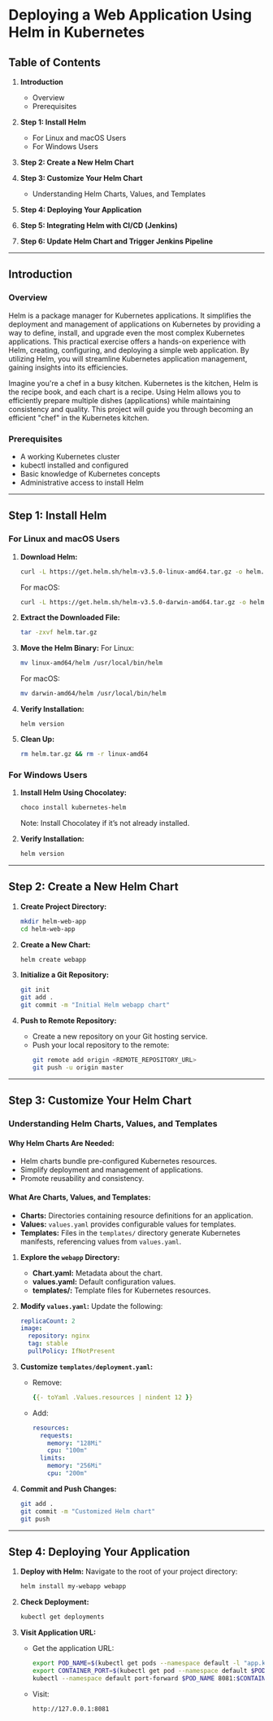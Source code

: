 # Deploying a Web Application Using Helm in Kubernetes

## Table of Contents

1. **Introduction**
   - Overview
   - Prerequisites

2. **Step 1: Install Helm**
   - For Linux and macOS Users
   - For Windows Users

3. **Step 2: Create a New Helm Chart**

4. **Step 3: Customize Your Helm Chart**
   - Understanding Helm Charts, Values, and Templates

5. **Step 4: Deploying Your Application**

6. **Step 5: Integrating Helm with CI/CD (Jenkins)**

7. **Step 6: Update Helm Chart and Trigger Jenkins Pipeline**

---

## Introduction

### Overview
Helm is a package manager for Kubernetes applications. It simplifies the deployment and management of applications on Kubernetes by providing a way to define, install, and upgrade even the most complex Kubernetes applications. This practical exercise offers a hands-on experience with Helm, creating, configuring, and deploying a simple web application. By utilizing Helm, you will streamline Kubernetes application management, gaining insights into its efficiencies.

Imagine you're a chef in a busy kitchen. Kubernetes is the kitchen, Helm is the recipe book, and each chart is a recipe. Using Helm allows you to efficiently prepare multiple dishes (applications) while maintaining consistency and quality. This project will guide you through becoming an efficient "chef" in the Kubernetes kitchen.

### Prerequisites
- A working Kubernetes cluster
- kubectl installed and configured
- Basic knowledge of Kubernetes concepts
- Administrative access to install Helm

---

## Step 1: Install Helm

### For Linux and macOS Users

1. **Download Helm:**
   ```bash
   curl -L https://get.helm.sh/helm-v3.5.0-linux-amd64.tar.gz -o helm.tar.gz
   ```
   For macOS:
   ```bash
   curl -L https://get.helm.sh/helm-v3.5.0-darwin-amd64.tar.gz -o helm.tar.gz
   ```

2. **Extract the Downloaded File:**
   ```bash
   tar -zxvf helm.tar.gz
   ```

3. **Move the Helm Binary:**
   For Linux:
   ```bash
   mv linux-amd64/helm /usr/local/bin/helm
   ```
   For macOS:
   ```bash
   mv darwin-amd64/helm /usr/local/bin/helm
   ```

4. **Verify Installation:**
   ```
   helm version
   ```

5. **Clean Up:**
   ```bash
   rm helm.tar.gz && rm -r linux-amd64
   ```

### For Windows Users

1. **Install Helm Using Chocolatey:**
   ```bash
   choco install kubernetes-helm
   ```
   Note: Install Chocolatey if it’s not already installed.

2. **Verify Installation:**
   ```bash
   helm version
   ```

---

## Step 2: Create a New Helm Chart

1. **Create Project Directory:**
   ```bash
   mkdir helm-web-app
   cd helm-web-app
   ```

2. **Create a New Chart:**
   ```bash
   helm create webapp
   ```

3. **Initialize a Git Repository:**
   ```bash
   git init
   git add .
   git commit -m "Initial Helm webapp chart"
   ```

4. **Push to Remote Repository:**
   - Create a new repository on your Git hosting service.
   - Push your local repository to the remote:
     ```bash
     git remote add origin <REMOTE_REPOSITORY_URL>
     git push -u origin master
     ```

---

## Step 3: Customize Your Helm Chart

### Understanding Helm Charts, Values, and Templates

#### Why Helm Charts Are Needed:
- Helm charts bundle pre-configured Kubernetes resources.
- Simplify deployment and management of applications.
- Promote reusability and consistency.

#### What Are Charts, Values, and Templates:
- **Charts:** Directories containing resource definitions for an application.
- **Values:** `values.yaml` provides configurable values for templates.
- **Templates:** Files in the `templates/` directory generate Kubernetes manifests, referencing values from `values.yaml`.

1. **Explore the `webapp` Directory:**
   - **Chart.yaml:** Metadata about the chart.
   - **values.yaml:** Default configuration values.
   - **templates/:** Template files for Kubernetes resources.

2. **Modify `values.yaml`:**
   Update the following:
   ```yaml
   replicaCount: 2
   image:
     repository: nginx
     tag: stable
     pullPolicy: IfNotPresent
   ```

3. **Customize `templates/deployment.yaml`:**
   - Remove:
     ```yaml
     {{- toYaml .Values.resources | nindent 12 }}
     ```
   - Add:
     ```yaml
     resources:
       requests:
         memory: "128Mi"
         cpu: "100m"
       limits:
         memory: "256Mi"
         cpu: "200m"
     ```

4. **Commit and Push Changes:**
   ```bash
   git add .
   git commit -m "Customized Helm chart"
   git push
   ```

---

## Step 4: Deploying Your Application

1. **Deploy with Helm:**
   Navigate to the root of your project directory:
   ```bash
   helm install my-webapp webapp
   ```

2. **Check Deployment:**
   ```bash
   kubectl get deployments
   ```

3. **Visit Application URL:**
   - Get the application URL:
     ```bash
     export POD_NAME=$(kubectl get pods --namespace default -l "app.kubernetes.io/name=webapp,app.kubernetes.io/instance=my-webapp" -o jsonpath="{.items[0].metadata.name}")
     export CONTAINER_PORT=$(kubectl get pod --namespace default $POD_NAME -o jsonpath="{.spec.containers[0].ports[0].containerPort}")
     kubectl --namespace default port-forward $POD_NAME 8081:$CONTAINER_PORT
     ```
   - Visit:
     ```
     http://127.0.0.1:8081
     ```

